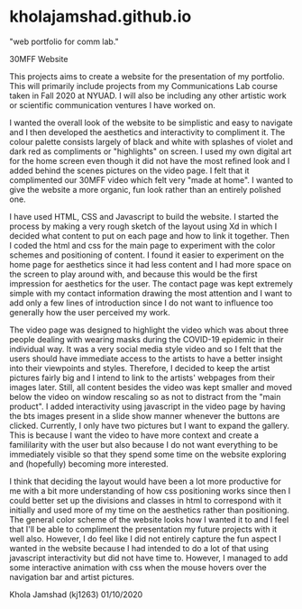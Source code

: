 # kholajamshad.github.io
"web portfolio for comm lab."

30MFF Website

This projects aims to create a website for the presentation of my portfolio. This will primarily include projects from my Communications Lab course taken in Fall 2020 at NYUAD. I will also be including any other artistic work or scientific communication ventures I have worked on.

I wanted the overall look of the website to be simplistic and easy to navigate and I then developed the aesthetics and interactivity to compliment it. The colour palette consists largely of black and white with splashes of violet and dark red as compliments or "highlights" on screen. I used my own digital art for the home screen even though it did not have the most refined look and I added behind the scenes pictures on the video page. I felt that it complimented our 30MFF video which felt very "made at home". I wanted to give the website a more organic, fun look rather than an entirely polished one.

I have used HTML, CSS and Javascript to build the website. I started the process by making a very rough sketch of the layout using Xd in which I decided what content to put on each page and how to link it together. Then I coded the html and css for the main page to experiment with the color schemes and positioning of content. I found it easier to experiment on the home page for aesthetics since it had less content and I had more space on the screen to play around with, and because this would be the first impression for aesthetics for the user. The contact page was kept extremely simple with my contact information drawing the most attention and I want to add only a few lines of introduction since I do not want to influence too generally how the user perceived my work.

The video page was designed to highlight the video which was about three people dealing with wearing masks during the COVID-19 epidemic in their individual way. It was a very social media style video and so I felt that the users should have immediate access to the artists to have a better insight into their viewpoints and styles. Therefore, I decided to keep the artist pictures fairly big and I intend to link to the artists' webpages from their images later. Still, all content besides the video was kept smaller and moved below the video on window rescaling so as not to distract from the "main product". I added interactivity using javascript in the video page by having the bts images present in a slide show manner whenever the buttons are clicked. Currently, I only have two pictures but I want to expand the gallery. This is because I want the video to have more context and create a famililarity with the user but also because I do not want everything to be immediately visible so that they spend some time on the website exploring and (hopefully) becoming more interested. 

I think that deciding the layout would have been a lot more productive for me with a bit more understanding of how css positioning works since then I could better set up the divisions and classes in html to correspond with it initially and used more of my time on the aesthetics rather than positioning. The general color scheme of the website looks how I wanted it to and I feel that I'll be able to compliment the presentation my future projects with it well also. However, I do feel like I did not entirely capture the fun aspect I wanted in the website because I had intended to do a lot of that using javascript interactivity but did not have time to. However, I managed to add some interactive animation with css when the mouse hovers over the navigation bar and artist pictures.

Khola Jamshad (kj1263)
01/10/2020
